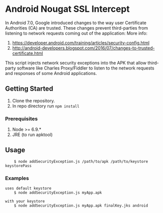 # Android Nougat SSL Intercept

In Android 7.0, Google introduced changes to the way user Certificate Authorities (CA) are trusted. These changes prevent third-parties from listening to network requests coming out of the application:
More info: 
1) https://developer.android.com/training/articles/security-config.html
2) http://android-developers.blogspot.com/2016/07/changes-to-trusted-certificate.html

This script injects network security exceptions into the APK that allow third-party software like Charles Proxy/Fiddler to listen to the network requests and responses of some Android applications.


## Getting Started

1. Clone the repository.
2. In repo directory run `npm install`

### Prerequisites
1. Node >= 6.9.*
2. JRE (to run apktool)

## Usage
``` 
	$ node addSecurityException.js /path/to/apk /path/to/keystore keystorePass
```
### Examples

```
uses default keystore
	$ node addSecurityException.js myApp.apk 

with your keystore
	$ node addSecurityException.js myApp.apk finalKey.jks android

```
